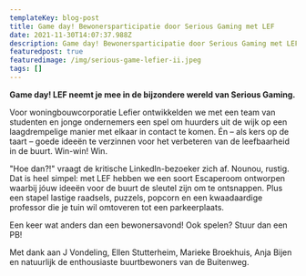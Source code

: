 ```yaml
---
templateKey: blog-post
title: Game day! Bewonersparticipatie door Serious Gaming met LEF
date: 2021-11-30T14:07:37.988Z
description: Game day! Bewonersparticipatie door Serious Gaming met LEF
featuredpost: true
featuredimage: /img/serious-game-lefier-ii.jpeg
tags: []
---
```

**Game day! LEF neemt je mee in de bijzondere wereld van Serious Gaming.**

Voor woningbouwcorporatie Lefier ontwikkelden we met een team van studenten en jonge ondernemers een spel om huurders uit de wijk op een laagdrempelige manier met elkaar in contact te komen. Én – als kers op de taart – goede ideeën te verzinnen voor het verbeteren van de leefbaarheid in de buurt. Win-win! Win.

"Hoe dan?!" vraagt de kritische LinkedIn-bezoeker zich af. Nounou, rustig. Dat is heel simpel: met LEF hebben we een soort Escaperoom ontworpen waarbij jóuw ideeën voor de buurt de sleutel zijn om te ontsnappen. Plus een stapel lastige raadsels, puzzels, popcorn en een kwaadaardige professor die je tuin wil omtoveren tot een parkeerplaats.

Een keer wat anders dan een bewonersavond! Ook spelen? Stuur dan een PB!

Met dank aan J Vondeling, Ellen Stutterheim, Marieke Broekhuis, Anja Bijen en natuurlijk de enthousiaste buurtbewoners van de Buitenweg.